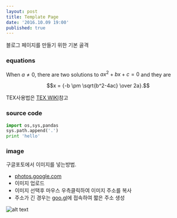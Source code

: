 ```yaml
---
layout: post
title: Template Page
date: '2016.10.09 19:00'
published: true
---
```

블로그 페이지를 만들기 위한 기본 골격

### equations
When $a \ne 0$, there are two solutions to $ax^2 + bx + c = 0$ and they are 

$$x = {-b \pm \sqrt{b^2-4ac} \over 2a}.$$

TEX사용법은 [TEX WIKI](https://en.wikibooks.org/wiki/LaTeX/Mathematics)참고

### source code 
 
```python 
import os,sys,pandas 
sys.path.append('.') 
print 'hello'
```

### image
구글포토에서 이미지를 넣는방법. 

* [photos.google.com](https://photos.google.com/u/1/)
* 이미지 업로드
* 이미지 선택후 마우스 우측클릭하여 이미지 주소를 복사 
* 주소가 긴 경우는 [goo.gl](https://goo.gl/)에 접속하여 짧은 주소 생성

![alt text](https://goo.gl/J6vin1 "this is image")

